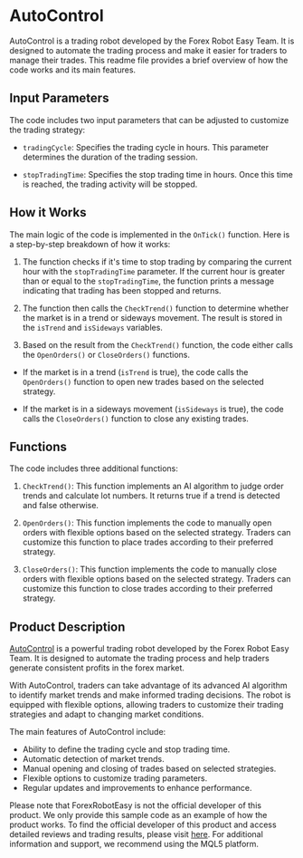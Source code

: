 # AutoControl

AutoControl is a trading robot developed by the Forex Robot Easy Team. It is designed to automate the trading process and make it easier for traders to manage their trades. This readme file provides a brief overview of how the code works and its main features.

## Input Parameters

The code includes two input parameters that can be adjusted to customize the trading strategy:

- `tradingCycle`: Specifies the trading cycle in hours. This parameter determines the duration of the trading session.

- `stopTradingTime`: Specifies the stop trading time in hours. Once this time is reached, the trading activity will be stopped.

## How it Works

The main logic of the code is implemented in the `OnTick()` function. Here is a step-by-step breakdown of how it works:

1. The function checks if it's time to stop trading by comparing the current hour with the `stopTradingTime` parameter. If the current hour is greater than or equal to the `stopTradingTime`, the function prints a message indicating that trading has been stopped and returns.

2. The function then calls the `CheckTrend()` function to determine whether the market is in a trend or sideways movement. The result is stored in the `isTrend` and `isSideways` variables.

3. Based on the result from the `CheckTrend()` function, the code either calls the `OpenOrders()` or `CloseOrders()` functions.

- If the market is in a trend (`isTrend` is true), the code calls the `OpenOrders()` function to open new trades based on the selected strategy.

- If the market is in a sideways movement (`isSideways` is true), the code calls the `CloseOrders()` function to close any existing trades.

## Functions

The code includes three additional functions:

1. `CheckTrend()`: This function implements an AI algorithm to judge order trends and calculate lot numbers. It returns true if a trend is detected and false otherwise.

2. `OpenOrders()`: This function implements the code to manually open orders with flexible options based on the selected strategy. Traders can customize this function to place trades according to their preferred strategy.

3. `CloseOrders()`: This function implements the code to manually close orders with flexible options based on the selected strategy. Traders can customize this function to close trades according to their preferred strategy.

## Product Description

[AutoControl](https://forexroboteasy.com/forex-robot-review/autocontrol-forex-software-review-download-and-real-results/) is a powerful trading robot developed by the Forex Robot Easy Team. It is designed to automate the trading process and help traders generate consistent profits in the forex market.

With AutoControl, traders can take advantage of its advanced AI algorithm to identify market trends and make informed trading decisions. The robot is equipped with flexible options, allowing traders to customize their trading strategies and adapt to changing market conditions.

The main features of AutoControl include:

- Ability to define the trading cycle and stop trading time.
- Automatic detection of market trends.
- Manual opening and closing of trades based on selected strategies.
- Flexible options to customize trading parameters.
- Regular updates and improvements to enhance performance.

Please note that ForexRobotEasy is not the official developer of this product. We only provide this sample code as an example of how the product works. To find the official developer of this product and access detailed reviews and trading results, please visit [here](https://forexroboteasy.com/forex-robot-review/autocontrol-forex-software-review-download-and-real-results/). For additional information and support, we recommend using the MQL5 platform.
